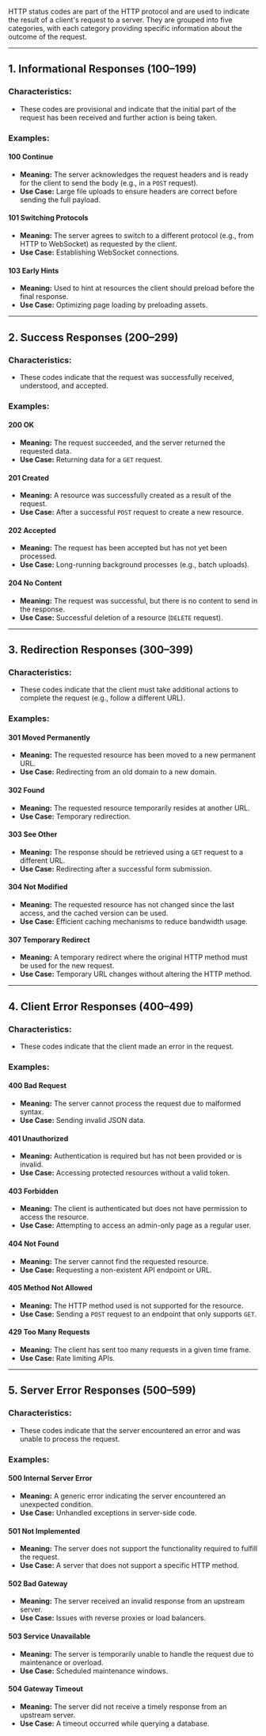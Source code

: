 HTTP status codes are part of the HTTP protocol and are used to indicate the result of a client's request to a server. They are grouped into five categories, with each category providing specific information about the outcome of the request.

---

## **1. Informational Responses (100–199)**

### Characteristics:

- These codes are provisional and indicate that the initial part of the request has been received and further action is being taken.

### Examples:

#### **100 Continue**

- **Meaning:** The server acknowledges the request headers and is ready for the client to send the body (e.g., in a `POST` request).
- **Use Case:** Large file uploads to ensure headers are correct before sending the full payload.

#### **101 Switching Protocols**

- **Meaning:** The server agrees to switch to a different protocol (e.g., from HTTP to WebSocket) as requested by the client.
- **Use Case:** Establishing WebSocket connections.

#### **103 Early Hints**

- **Meaning:** Used to hint at resources the client should preload before the final response.
- **Use Case:** Optimizing page loading by preloading assets.

---

## **2. Success Responses (200–299)**

### Characteristics:

- These codes indicate that the request was successfully received, understood, and accepted.

### Examples:

#### **200 OK**

- **Meaning:** The request succeeded, and the server returned the requested data.
- **Use Case:** Returning data for a `GET` request.

#### **201 Created**

- **Meaning:** A resource was successfully created as a result of the request.
- **Use Case:** After a successful `POST` request to create a new resource.
#### **202 Accepted**

- **Meaning:** The request has been accepted but has not yet been processed.
- **Use Case:** Long-running background processes (e.g., batch uploads).

#### **204 No Content**

- **Meaning:** The request was successful, but there is no content to send in the response.
- **Use Case:** Successful deletion of a resource (`DELETE` request).

---

## **3. Redirection Responses (300–399)**

### Characteristics:

- These codes indicate that the client must take additional actions to complete the request (e.g., follow a different URL).

### Examples:

#### **301 Moved Permanently**

- **Meaning:** The requested resource has been moved to a new permanent URL.
- **Use Case:** Redirecting from an old domain to a new domain.

#### **302 Found**

- **Meaning:** The requested resource temporarily resides at another URL.
- **Use Case:** Temporary redirection.

#### **303 See Other**

- **Meaning:** The response should be retrieved using a `GET` request to a different URL.
- **Use Case:** Redirecting after a successful form submission.

#### **304 Not Modified**

- **Meaning:** The requested resource has not changed since the last access, and the cached version can be used.
- **Use Case:** Efficient caching mechanisms to reduce bandwidth usage.

#### **307 Temporary Redirect**

- **Meaning:** A temporary redirect where the original HTTP method must be used for the new request.
- **Use Case:** Temporary URL changes without altering the HTTP method.

---

## **4. Client Error Responses (400–499)**

### Characteristics:

- These codes indicate that the client made an error in the request.

### Examples:

#### **400 Bad Request**

- **Meaning:** The server cannot process the request due to malformed syntax.
- **Use Case:** Sending invalid JSON data.

#### **401 Unauthorized**

- **Meaning:** Authentication is required but has not been provided or is invalid.
- **Use Case:** Accessing protected resources without a valid token.

#### **403 Forbidden**

- **Meaning:** The client is authenticated but does not have permission to access the resource.
- **Use Case:** Attempting to access an admin-only page as a regular user.

#### **404 Not Found**

- **Meaning:** The server cannot find the requested resource.
- **Use Case:** Requesting a non-existent API endpoint or URL.

#### **405 Method Not Allowed**

- **Meaning:** The HTTP method used is not supported for the resource.
- **Use Case:** Sending a `POST` request to an endpoint that only supports `GET`.

#### **429 Too Many Requests**

- **Meaning:** The client has sent too many requests in a given time frame.
- **Use Case:** Rate limiting APIs.

---

## **5. Server Error Responses (500–599)**

### Characteristics:

- These codes indicate that the server encountered an error and was unable to process the request.

### Examples:

#### **500 Internal Server Error**

- **Meaning:** A generic error indicating the server encountered an unexpected condition.
- **Use Case:** Unhandled exceptions in server-side code.

#### **501 Not Implemented**

- **Meaning:** The server does not support the functionality required to fulfill the request.
- **Use Case:** A server that does not support a specific HTTP method.

#### **502 Bad Gateway**

- **Meaning:** The server received an invalid response from an upstream server.
- **Use Case:** Issues with reverse proxies or load balancers.

#### **503 Service Unavailable**

- **Meaning:** The server is temporarily unable to handle the request due to maintenance or overload.
- **Use Case:** Scheduled maintenance windows.

#### **504 Gateway Timeout**

- **Meaning:** The server did not receive a timely response from an upstream server.
- **Use Case:** A timeout occurred while querying a database.